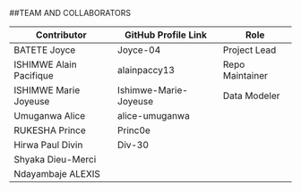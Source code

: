 ##TEAM AND COLLABORATORS

| Contributor             | GitHub Profile Link   | Role           | 
|-------------------------|-----------------------|----------------|
| BATETE Joyce            | Joyce-04              | Project Lead   |
| ISHIMWE Alain Pacifique | alainpaccy13          | Repo Maintainer|
|ISHIMWE Marie Joyeuse    | Ishimwe-Marie-Joyeuse | Data Modeler   |
| Umuganwa Alice          |  alice-umuganwa       |                |
|  RUKESHA Prince         | Princ0e               |                |
|  Hirwa Paul Divin       |  Div-30               |                |
|Shyaka Dieu-Merci        |                       |                |
|Ndayambaje ALEXIS        |                       |                |
